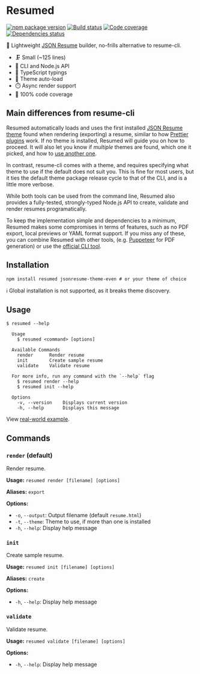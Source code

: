 # Resumed

[![npm package version](https://img.shields.io/npm/v/resumed)](https://www.npmjs.com/package/resumed)
[![Build status](https://img.shields.io/github/workflow/status/rbardini/resumed/Main)](https://github.com/rbardini/resumed/actions)
[![Code coverage](https://img.shields.io/codecov/c/github/rbardini/resumed.svg)](https://codecov.io/gh/rbardini/resumed)
[![Dependencies status](https://img.shields.io/librariesio/release/npm/resumed)](https://libraries.io/npm/resumed)

👔 Lightweight [JSON Resume](https://jsonresume.org/) builder, no-frills alternative to resume-cli.

- 🗜️ Small (~125 lines)
- 🧩 CLI and Node.js API
- 🤖 TypeScript typings
- 🎨 Theme auto-load
- ⏱️ Async render support
- 🧪 100% code coverage

## Main differences from resume-cli

Resumed automatically loads and uses the first installed [JSON Resume theme](https://www.npmjs.com/search?q=jsonresume-theme) found when rendering (exporting) a resume, similar to how [Prettier plugins](https://prettier.io/docs/en/plugins.html#using-plugins) work. If no theme is installed, Resumed will guide you on how to proceed. It will also let you know if _multiple_ themes are found, which one it picked, and how to [use another one](#render-default).

In contrast, resume-cli comes with a theme, and requires specifying what theme to use if the default does not suit you. This is fine for most users, but it ties the default theme package release cycle to that of the CLI, and is a little more verbose.

While both tools can be used from the command line, Resumed also provides a fully-tested, strongly-typed Node.js API to create, validate and render resumes programatically.

To keep the implementation simple and dependencies to a minimum, Resumed makes some compromises in terms of features, such as no PDF export, local previews or YAML format support. If you miss any of these, you can combine Resumed with other tools, (e.g. [Puppeteer](https://pptr.dev/) for PDF generation) or use the [official CLI tool](https://github.com/jsonresume/resume-cli).

## Installation

```shell
npm install resumed jsonresume-theme-even # or your theme of choice
```

ℹ️ Global installation is not supported, as it breaks theme discovery.

## Usage

```console
$ resumed --help

  Usage
    $ resumed <command> [options]

  Available Commands
    render      Render resume
    init        Create sample resume
    validate    Validate resume

  For more info, run any command with the `--help` flag
    $ resumed render --help
    $ resumed init --help

  Options
    -v, --version    Displays current version
    -h, --help       Displays this message
```

View [real-world example](https://github.com/rbardini/resume.rbardini.com).

## Commands

### `render` (default)

Render resume.

**Usage:** `resumed render [filename] [options]`

**Aliases:** `export`

**Options:**

- `-o`, `--output`: Output filename (default `resume.html`)
- `-t`, `--theme`: Theme to use, if more than one is installed
- `-h`, `--help`: Display help message

### `init`

Create sample resume.

**Usage:** `resumed init [filename] [options]`

**Aliases:** `create`

**Options:**

- `-h`, `--help`: Display help message

### `validate`

Validate resume.

**Usage:** `resumed validate [filename] [options]`

**Options:**

- `-h`, `--help`: Display help message

